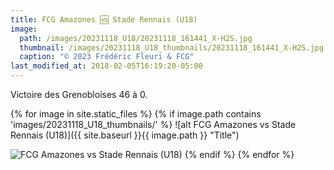 ```yaml
---
title: FCG Amazones 🆚 Stade Rennais (U18)
image: 
  path: /images/20231118_U18/20231118_161441_X-H2S.jpg
  thumbnail: /images/20231118_U18_thumbnails/20231118_161441_X-H2S.jpg
  caption: "© 2023 Frédéric Fleuri & FCG"
last_modified_at: 2018-02-05T16:19:20-05:00
---
```


Victoire des Grenobloises 46 à 0.

{% for image in site.static_files %}
    {% if image.path contains 'images/20231118_U18_thumbnails/' %}
![alt FCG Amazones vs Stade Rennais (U18)]({{ site.baseurl }}{{ image.path }} "Title")

<img src="{{ site.baseurl }}{{ image.path }}" alt="FCG Amazones vs Stade Rennais (U18)">
    {% endif %}
{% endfor %}